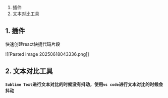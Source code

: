 1. 插件
2. 文本对比工具




## 1. 插件

快速创建react快捷代码片段

![[Pasted image 20250618043336.png]]



## 2. 文本对比工具

**`Sublime Text`进行文本对比的时候没有抖动，使用`vs code`进行文本对比的时候会抖动**





